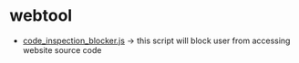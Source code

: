 # webtool

- [code_inspection_blocker.js](https://github.com/Omkar270048/webtool/blob/main/code_inspection_blocker.js) -> this script will block user from accessing website source code

